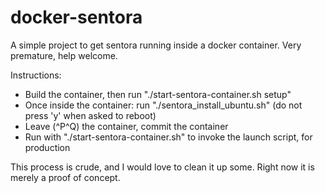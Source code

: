docker-sentora
==============

A simple project to get sentora running inside a docker container.  Very premature, help welcome.

Instructions:

- Build the container, then run "./start-sentora-container.sh setup"
- Once inside the container: run "./sentora_install_ubuntu.sh" (do not press 'y' when asked to reboot)
- Leave (^P^Q) the container, commit the container
- Run with "./start-sentora-container.sh" to invoke the launch script, for production

This process is crude, and I would love to clean it up some.  Right now it is merely a proof of concept.
